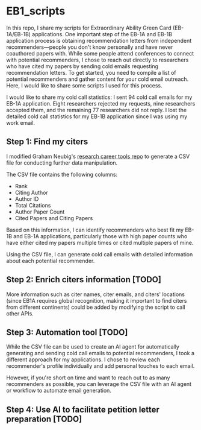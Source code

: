 # EB1_scripts
In this repo, I share my scripts for Extraordinary Ability Green Card (EB-1A/EB-1B) applications. One important step of the EB-1A and EB-1B application process is obtaining recommendation letters from independent recommenders—people you don't know personally and have never coauthored papers with. While some people attend conferences to connect with potential recommenders, I chose to reach out directly to researchers who have cited my papers by sending cold emails requesting recommendation letters. To get started, you need to compile a list of potential recommenders and gather content for your cold email outreach. Here, I would like to share some scripts I used for this process.

I would like to share my cold call statistics: I sent 94 cold call emails for my EB-1A application. Eight researchers rejected my requests, nine researchers accepted them, and the remaining 77 researchers did not reply. I lost the detailed cold call statistics for my EB-1B application since I was using my work email.

## Step 1: Find my citers

I modified Graham Neubig's [research career tools repo](https://github.com/neubig/research-career-tools) to generate a CSV file for conducting further data manipulation.

The CSV file contains the following columns:
- Rank
- Citing Author
- Author ID
- Total Citations
- Author Paper Count
- Cited Papers and Citing Papers

Based on this information, I can identify recommenders who best fit my EB-1B and EB-1A applications, particularly those with high paper counts who have either cited my papers multiple times or cited multiple papers of mine.

Using the CSV file, I can generate cold call emails with detailed information about each potential recommender.

## Step 2: Enrich citers information [TODO]
More information such as citer names, citer emails, and citers' locations (since EB1A requires global recognition, making it important to find citers from different continents) could be added by modifying the script to call other APIs.

## Step 3: Automation tool [TODO]

While the CSV file can be used to create an AI agent for automatically generating and sending cold call emails to potential recommenders, I took a different approach for my applications. I chose to review each recommender's profile individually and add personal touches to each email.

However, if you're short on time and want to reach out to as many recommenders as possible, you can leverage the CSV file with an AI agent or workflow to automate email generation.

## Step 4: Use AI to facilitate petition letter preparation [TODO]